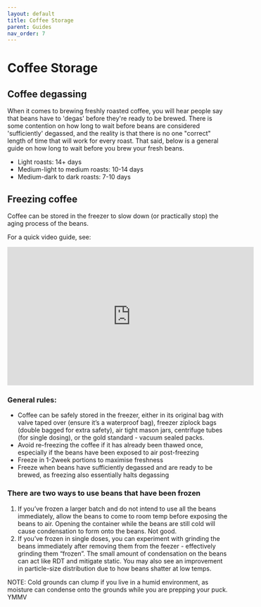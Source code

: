 ```yaml
---
layout: default
title: Coffee Storage
parent: Guides
nav_order: 7
---
```


# Coffee Storage

## Coffee degassing
When it comes to brewing freshly roasted coffee, you will hear people say that beans have to 'degas' before they're ready to be brewed. There is some contention on how long to wait before beans are considered 'sufficiently' degassed, and the reality is that there is no one "correct" length of time that will work for every roast. That said, below is a general guide on how long to wait before you brew your fresh beans.
* Light roasts: 14+ days
* Medium-light to medium roasts: 10-14 days
* Medium-dark to dark roasts: 7-10 days

## Freezing coffee
Coffee can be stored in the freezer to slow down (or practically stop) the aging process of the beans.

For a quick video guide, see:
<iframe width="560" height="315" src="https://www.youtube.com/embed/5uT5_IWWb00" frameborder="0" allow="accelerometer; autoplay; clipboard-write; encrypted-media; gyroscope; picture-in-picture" allowfullscreen></iframe>

### General rules:
- Coffee can be safely stored in the freezer, either in its original bag with valve taped over (ensure it’s a waterproof bag), freezer ziplock bags (double bagged for extra safety), air tight mason jars, centrifuge tubes (for single dosing), or the gold standard - vacuum sealed packs.
- Avoid re-freezing the coffee if it has already been thawed once, especially if the beans have been exposed to air post-freezing
- Freeze in 1-2week portions to maximise freshness
- Freeze when beans have sufficiently degassed and are ready to be brewed, as freezing also essentially halts degassing

### There are two ways to use beans that have been frozen
1. If you’ve frozen a larger batch and do not intend to use all the beans immediately, allow the beans to come to room temp before exposing the beans to air. Opening the container while the beans are still cold will cause condensation to form onto the beans. Not good.
2. If you’ve frozen in single doses, you can experiment with grinding the beans immediately after removing them from the feezer - effectively grinding them “frozen”. The small amount of condensation on the beans can act like RDT and mitigate static. You may also see an improvement in particle-size distribution due to how beans shatter at low temps.

NOTE: Cold grounds can clump if you live in a humid environment, as moisture can condense onto the grounds while you are prepping your puck. YMMV

